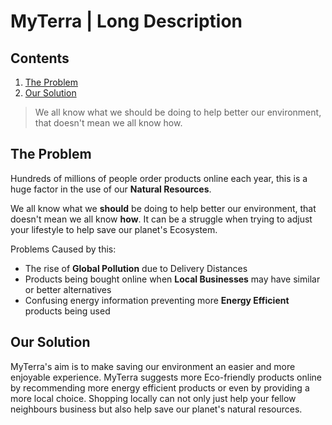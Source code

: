 # MyTerra | Long Description

## Contents

1. [The Problem](#the-problem)
1. [Our Solution](#our-solution)

> We all know what we should be doing to help better our environment, that doesn't mean we all know how.

## The Problem

Hundreds of millions of people order products online each year, this is a huge factor in the use of our **Natural Resources**.

We all know what we **should** be doing to help better our environment, that doesn't mean we all know **how**. It can be a struggle when trying to adjust your lifestyle to help save our planet's Ecosystem.

Problems Caused by this:

* The rise of **Global Pollution** due to Delivery Distances
* Products being bought online when **Local Businesses** may have similar or better alternatives
* Confusing energy information preventing more **Energy Efficient** products being used

## Our Solution

MyTerra's aim is to make saving our environment an easier and more enjoyable experience. MyTerra suggests more Eco-friendly products online by recommending more energy efficient products or even by providing a more local choice. Shopping locally can not only just help your fellow neighbours business but also help save our planet's natural resources.